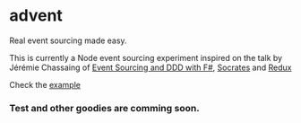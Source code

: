 # advent
Real event sourcing made easy.

This is currently a Node event sourcing experiment inspired on the talk by Jérémie Chassaing of [Event Sourcing and DDD with F#](https://vimeo.com/131632601), [Socrates](https://github.com/matthewmueller/socrates) and [Redux](redux.js.org)

Check the [example](https://github.com/cayasso/advent/tree/master/examples/sum)

### Test and other goodies are comming soon.
